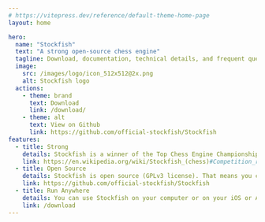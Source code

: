 ```yaml
---
# https://vitepress.dev/reference/default-theme-home-page
layout: home

hero:
  name: "Stockfish"
  text: "A strong open-source chess engine"
  tagline: Download, documentation, technical details, and frequent questions.
  image:
    src: /images/logo/icon_512x512@2x.png
    alt: Stockfish logo
  actions:
    - theme: brand
      text: Download
      link: /download/
    - theme: alt
      text: View on Github
      link: https://github.com/official-stockfish/Stockfish
features:
  - title: Strong
    details: Stockfish is a winner of the Top Chess Engine Championship, Chess.com Computer Chess Championship, and reliably tops rating lists.
    link: https://en.wikipedia.org/wiki/Stockfish_(chess)#Competition_results
  - title: Open Source
    details: Stockfish is open source (GPLv3 license). That means you can read the code, modify it, and contribute back.
    link: https://github.com/official-stockfish/Stockfish
  - title: Run Anywhere
    details: You can use Stockfish on your computer or on your iOS or Android device. So you can get world-class chess analysis, wherever you are.
    link: /download
---
```


<style scope>
.VPHero .clip {
  animation: title-gradient 5s ease infinite;
  background-size: 400% 400%;
  background-image: linear-gradient(-45deg,var(--green7),var(--green4),var(--green7),var(--green5),var(--green4),var(--green5),var(--green7),var(--green4));
}

@keyframes title-gradient {
  0% {
    background-position: 0% 50%
  }

  50% {
    background-position: 100% 50%
  }

  to {
    background-position: 0% 50%
  }
}

.image-bg {
  background: linear-gradient(45deg, var(--green7) 0%, var(--green7) 100%) top left,
              linear-gradient(-45deg, var(--green0) 0%, var(--green0) 100%) top right,
              linear-gradient(-135deg, var(--green4) 0%, var(--green4) 100%) bottom right,
              linear-gradient(135deg, var(--green0) 0%, var(--green0) 100%) bottom left  !important;
  background-size: 50% 50% !important;
  background-repeat: no-repeat !important;
}
</style>
